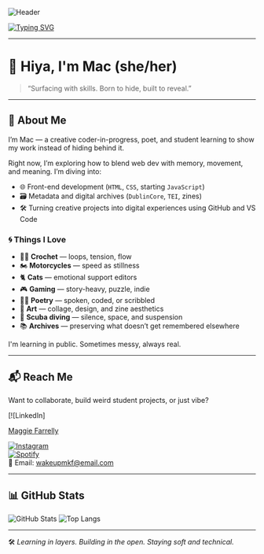 ![Header](https://media0.giphy.com/media/v1.Y2lkPTc5MGI3NjExaThzdW5hN3lyYWM5aTJobW92b2VxNno2dmY2Y2V0NHEyamZxMnpiYSZlcD12MV9pbnRlcm5hbF9naWZfYnlfaWQmY3Q9Zw/PQh01joFJlU6A/giphy.gif)

[![Typing SVG](https://readme-typing-svg.demolab.com?font=Fira+Code&pause=1000&color=7F66FF&width=500&lines=Creative+Coder+%7C+Crocheter+of+Code;Poet+%7C+Student+%7C+Scuba+Diver;Building+by+Doing+%7C+Showing+%3E+Hiding)](https://git.io/typing-svg)

---

# 🫧 Hiya, I'm Mac (she/her)

> “Surfacing with skills. Born to hide, built to reveal.”

---

## 🧠 About Me

I’m Mac — a creative coder-in-progress, poet, and student learning to show my work instead of hiding behind it.

Right now, I’m exploring how to blend web dev with memory, movement, and meaning. I’m diving into:

- 🌐 Front-end development (`HTML`, `CSS`, starting `JavaScript`)
- 🗃️ Metadata and digital archives (`DublinCore`, `TEI`, zines)
- 🛠️ Turning creative projects into digital experiences using GitHub and VS Code

### 🌀 Things I Love

- 🧶🧵 **Crochet** — loops, tension, flow  
- 🏍 **Motorcycles** — speed as stillness  
- 🐈 **Cats** — emotional support editors  
- 🎮 **Gaming** — story-heavy, puzzle, indie  
- ✍🏽 **Poetry** — spoken, coded, or scribbled  
- 🎨 **Art** — collage, design, and zine aesthetics  
- 🌊 **Scuba diving** — silence, space, and suspension  
- 📚 **Archives** — preserving what doesn’t get remembered elsewhere

I'm learning in public. Sometimes messy, always real.

---

## 📬 Reach Me

Want to collaborate, build weird student projects, or just vibe?

[![LinkedIn] <script src="https://platform.linkedin.com/badges/js/profile.js" async defer type="text/javascript"></script><div class="badge-base LI-profile-badge" data-locale="en_US" data-size="medium" data-theme="dark" data-type="VERTICAL" data-vanity="mmfarrelly" data-version="v1"><a class="badge-base__link LI-simple-link" href="https://www.linkedin.com/in/mmfarrelly?trk=profile-badge">Maggie Farrelly</a></div>
              
[![Instagram](https://img.shields.io/badge/Instagram-purple?style=flat-square&logo=instagram&logoColor=white)](https://www.instagram.com/wakeupmkf/)  
[![Spotify](https://img.shields.io/badge/Spotify-listening-green?style=flat-square&logo=spotify&logoColor=white)](https://open.spotify.com/user/user=22hmlenmo2dv6x2efb6ymkprq)  
📧 Email: [wakeupmkf@email.com](mailto:wakeupmkf@email.com)

---

## 📊 GitHub Stats

![GitHub Stats](https://github-readme-stats.vercel.app/api?username=YOUR-GITHUB-USERNAME&show_icons=true)
![Top Langs](https://github-readme-stats.vercel.app/api/top-langs/?username=YOUR-GITHUB-USERNAME&layout=compact)

---

🛠 _Learning in layers. Building in the open. Staying soft and technical._

